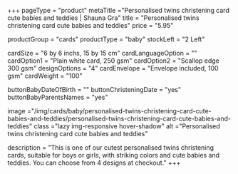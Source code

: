 +++
pageType = "product"
metaTitle ="Personalised twins christening card cute babies and teddies | Shauna Gra"
title = "Personalised twins christening card cute babies and teddies"
price = "5.95"

productGroup = "cards"
productType = "baby"
stockLeft = "2 Left" 
 
cardSize = "6 by 6 inchs, 15 by 15 cm"
cardLanguageOption = ""
cardOption1 = "Plain white card, 250 gsm"
cardOption2 = "Scallop edge 300 gsm"
designOptions = "4"
cardEnvelope = "Envelope included, 100 gsm"
cardWeight = "100"

buttonBabyDateOfBirth = ""
buttonChristeningDate = "yes"
buttonBabyParentsNames = "yes" 
 
image ="/img/cards/baby/personalised-twins-christening-card-cute-babies-and-teddies/personalised-twins-christening-card-cute-babies-and-teddies"
class ="lazy img-responsive hover-shadow"
alt ="Personalised twins christening card cute babies and teddies"
 
description = "This is one of our cutest personalised twins christening cards, suitable for boys or girls, with striking colors and cute babies and teddies. You can choose from 4 designs at checkout."
+++
